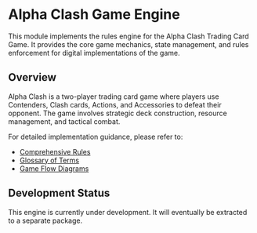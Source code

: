 # Alpha Clash Game Engine

This module implements the rules engine for the Alpha Clash Trading Card Game. It provides the core game mechanics, state management, and rules enforcement for digital implementations of the game.

## Overview

Alpha Clash is a two-player trading card game where players use Contenders, Clash cards, Actions, and Accessories to defeat their opponent. The game involves strategic deck construction, resource management, and tactical combat.

For detailed implementation guidance, please refer to:
- [Comprehensive Rules](RULES.md)
- [Glossary of Terms](GLOSSARY.md)
- [Game Flow Diagrams](FLOWCHARTS.md)

## Development Status

This engine is currently under development. It will eventually be extracted to a separate package.
